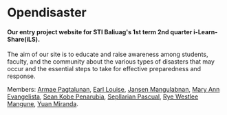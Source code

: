 # Opendisaster

#### Our entry project website for STI Baliuag's 1st term 2nd quarter i-Learn-Share(iLS).

The aim of our site is to educate and raise awareness among students, faculty, and the community about the various types of disasters that may occur and the essential steps to take for effective preparedness and response.

Members:
[Armae Pagtalunan](https://www.facebook.com/armae.pagtalunan.9),
[Earl Louise](https://www.facebook.com/Vinsmokesanji1937),
[Jansen Mangulabnan](https://www.facebook.com/jansen.mangulabnan.9),
[Mary Ann Evangelista](https://www.facebook.com/maryann.evangelista.9887),
[Sean Kobe Penarubia](https://www.facebook.com/seankobe.penarubia),
[Sepllarian Pascual](https://www.facebook.com/profile.php?id=100091130383037),
[Rye Westlee Mangune](https://www.facebook.com/rye.westlee.1?mibextid=2JQ9oc),
[Yuan Miranda](https://www.facebook.com/yuanezekielamirandaa).